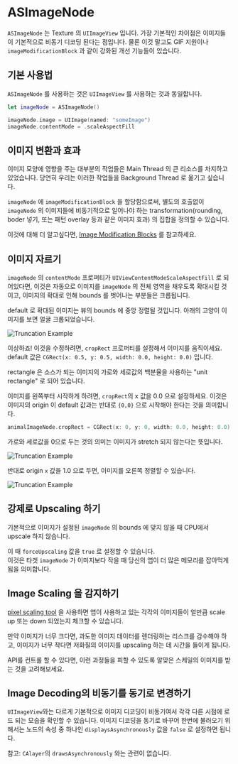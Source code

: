 # ASImageNode

`ASImageNode` 는 Texture 의 `UIImageView` 입니다. 가장 기본적인 차이점은 이미지들이 기본적으로 비동기 디코딩 된다는 점입니다. 물론 이것 말고도 GIF 지원이나 `imageModificationBlock` 과 같이 강화된 개선 기능들이 있습니다.

## 기본 사용법

`ASImageNode` 를 사용하는 것은 `UIImageView` 를 사용하는 것과 동일합니다.

```swift
let imageNode = ASImageNode()

imageNode.image = UIImage(named: "someImage")
imageNode.contentMode = .scaleAspectFill
```

## 이미지 변환과 효과

이미지 모양에 영향을 주는 대부분의 작업들은 Main Thread 의 큰 리소스를 차지하고 있었습니다. 당연히 우리는 이러한 작업들을 Background Thread 로 옮기고 싶습니다.

`imageNode` 에 `imageModificationBlock` 을 할당함으로써, 별도의 호출없이 `imageNode` 의 이미지들에 비동기적으로 일어나야 하는 transformation\(rounding, boder 넣기, 또는 패턴 overlay 등과 같은 이미지 효과\) 의 집합을 정의할 수 있습니다.

이것에 대해 더 알고싶다면, [Image Modification Blocks](http://texturegroup.org/docs/image-modification-block.html) 를 참고하세요.

## 이미지 자르기

`imageNode` 의 `contentMode` 프로퍼티가 `UIViewContentModeScaleAspectFill` 로 되어있다면, 이것은 자동으로 이미지를 `imageNode` 의 전체 영역을 채우도록 확대시킬 것이고, 이미지의 확대로 인해 bounds 를 벗어나는 부분들은 크롭됩니다.

default 로 확대된 이미지는 뷰의 bounds 에 중앙 정렬될 것입니다. 아래의 고양이 이미지를 보면 얼굴 크롭되었습니다.

![Truncation Example](../.gitbook/assets/catsbutt.png)

이상하죠! 이것을 수정하려면, `cropRect` 프로퍼티를 설정해서 이미지를 움직이세요. default 값은 `CGRect(x: 0.5, y: 0.5, width: 0.0, height: 0.0)` 입니다.

rectangle 은 소스가 되는 이미지의 가로와 세로값의 백분율을 사용하는 "unit rectangle" 로 되어 있습니다.

이미지를 왼쪽부터 시작하게 하려면, `cropRect`의 x 값을 0.0 으로 설정하세요. 이것은 이미지의 origin 이 default 값과는 반대로 `{0,0}` 으로 시작해야 한다는 것을 의미합니다.

```swift
animalImageNode.cropRect = CGRect(x: 0, y: 0, width: 0.0, height: 0.0)
```

가로와 세로값을 0으로 두는 것의 의미는 이미지가 stretch 되지 않는다는 뜻입니다.

![Truncation Example](../.gitbook/assets/catsface.png)

반대로 origin `x` 값을 1.0 으로 두면, 이미지를 오른쪽 정렬할 수 있습니다.

![Truncation Example](../.gitbook/assets/catsmiddle.png)

## 강제로 Upscaling 하기

기본적으로 이미지가 설정된 `imageNode` 의 bounds 에 맞지 않을 때 CPU에서 upscale 하지 않습니다.

이 때 `forceUpscaling` 값을 `true` 로 설정할 수 있습니다.   
이것은 타겟 `imageNode` 가 이미지보다 작을 때 당신의 앱이 더 많은 메모리를 잡아먹게됨을 의미합니다.

## Image Scaling 을 감지하기

[pixel scaling tool](http://texturegroup.org/docs/debug-tool-pixel-scaling.html) 을 사용하면 앱이 사용하고 있는 각각의 이미지들이 얼만큼 scale up 또는 down 되었는지 체크할 수 있습니다.

만약 이미지가 너무 크다면, 과도한 이미지 데이터를 렌더링하는 리스크를 감수해야 하고, 이미지가 너무 작다면 저화질의 이미지를 upscaling 하는 데 시간을 들이게 됩니다.

API를 컨트롤 할 수 있다면, 이런 과정들을 피할 수 있도록 알맞은 스케일의 이미지를 받는 것을 고려해보세요.

## Image Decoding의 비동기를 동기로 변경하기

`UIImageView`와는 다르게 기본적으로 이미지 디코딩이 비동기여서 각각 다른 시점에 로드 되는 모습을 확인할 수 있습니다.  이미지 디코딩을 동기로 바꾸어 한번에 불러오기 위해서는 노드의 속성 중 하나인 `displaysAsynchronously` 값을 `false` 로 설정하면 됩니다.

참고: `CAlayer`의 `drawsAsynchronously` 와는 관련이 없습니다.